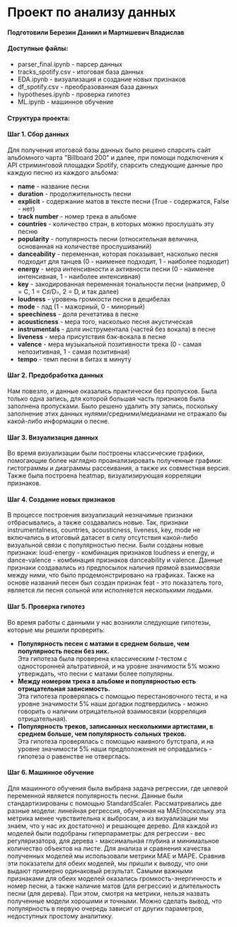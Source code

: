 # Проект по анализу данных
#### Подготовили Березин Даниил и Мартишевич Владислав
#### Доступные файлы:
* parser_final.ipynb - парсер данных
* tracks_spotify.csv - итоговая база данных
* EDA.ipynb - визуализация и создание новых признаков
* df_spotify.csv - преобразованная база данных
* hypotheses.ipynb - проверка гипотез
* ML.ipynb - машинное обучение
#### Структура проекта:
#### Шаг 1. Сбор данных
Для получения итоговой базы данных было решено спарсить сайт альбомного чарта "Billboard 200" и далее, при помощи подключения к API стриминговой площадки Spotify, спарсить следующие данные про каждую песню из каждого альбома:
*   **name** - название песни
*   **duration** - продолжительность песни
*   **explicit** - содержание матов в тексте песни (True - содержатся, False - нет)
*   **track number** - номер трека в альбоме
*   **countries** - количество стран, в которых можно прослушать эту песню
* **popularity** - популярность песни (относительная величина, основанная на количестве прослушиваний)
* **danceability** - переменная, которая показывает, насколько песня подходит для танцев (0 - наименее подходит, 1 - наиболее подходит)
* **energy** - мера интенсивности и активности песни (0 - наименее интенсивная, 1 - наиболее интенсивная)
* **key** - закодированная переменная тональности песни (например, 0 = C, 1 = C♯/D♭, 2 = D, и так далее)
* **loudness** - уровень громкости песни в децибелах
* **mode** - лад (1 - мажорный, 0 - минорный)
* **speechiness** - доля речетатива в песне
* **acousticness** - мера того, насколько песня акустическая
* **instrumentals** - доля инструментала (частей без вокала) в песне
* **liveness** - мера присутствия бэк-вокала в песне
* **valence** - мера музыкальной позитивности трека (0 - самая непозитивная, 1 - самая позитивная)
* **tempo** - темп песни в битах в минуту
#### Шаг 2. Предобработка данных
Нам повезло, и данные оказались практически без пропусков. Была только одна запись, для которой большая часть признаков была заполнена пропусками. Было решено удалить эту запись, поскольку заполнение этих данных нулями/средними/медианами не отражало бы какой-либо информации о песне.
#### Шаг 3. Визуализация данных
Во время визуализации были построены классические графики, помогающие более наглядно проанализировать полученные графики: гистограммы и диаграммы рассеивания, а также их совместная версия. Также была построена heatmap, визуализирующая корреляции признаков.
#### Шаг 4. Создание новых признаков
В процессе построения визуализаций незначимые признаки отбрасывались, а также создавались новые. Так, признаки instrumentalness, countries, acousticness, liveness, key, mode не включались в итоговый датасет в силу отсутствия какой-либо визуальной связи с популярностью песни. Были созданы новые признаки: loud-energy - комбинация признаков loudness и energy, и dance-valence - комбинация признаков danceability и valence. Данные признаки создавались из предпосылок наличия прямой взаимосвязи между ними, что было продемонстрировано на графиках. Также на основе названий песен был создан признак feat - это показатель того, является ли песня сольной или исполняется несколькими людьми.
#### Шаг 5. Проверка гипотез
Во время работы с данными у нас возникли следующие гипотезы, которые мы решили проверить:
* **Популярность песен с матами в среднем больше, чем популярность песен без них.** \
Эта гипотеза была проверена классическим $t$-тестом с односторонней альтративной, и на уровне значимости 5% можно утверждать, что песни с матами более популярны.
* **Между номером трека в альбоме и популярностью есть отрицательная зависимость.** \
Эта гипотеза проверялась с помощью перестановочного теста, и на уровне значимости 5% наши догадки подтвердились - можно говорить о наличии отрицательной взаимосвязи (корреляция отрицательная).
* **Популярность треков, записанных несколькими артистами, в среднем больше, чем популярность сольных треков.** \
Эта гипотеза проверялась с помощью наивного бутстрапа, и на уровне значимости 5% наши предположения не оправдались - гипотеза о равенстве не отверглась.
#### Шаг 6. Машинное обучение
Для машинного обучения была выбрана задача регрессии, где целевой переменной является популярность песни. Данные были стандартизированы с помощью StandardScaler. Рассматривались две разные модели: линейная регрессия, обученная на MAE(поскольку эта метрика менее чувствительна к выбросам, а из визуализации мы знаем, что у нас их достаточно) и решающее дерево. Для каждой из моделей были подобраны гиперпараметры: для регрессии - вес регуляризатора, для дерева - максимальная глубина и минимальное количество объектов на листе. Для анализа и сравнения качества полученных моделей мы использовали метрики MAE и MAPE. Сравнив эти показатели для обеих моделей, мы пришли к выводу, что они выдают примерно одинаковый результат. Самыми важными признаками для обеих моделей оказались громкость-энергичность и номер песни, а также наличие матов (для регрессии) и длительность песни (для дерева). При этом, смотря на метрики, нельзя назвать полученные модели хорошими и точными. Можно сделать вывод, что популярность в первую очередь зависит от других параметров, недоступных простому аналитику.
